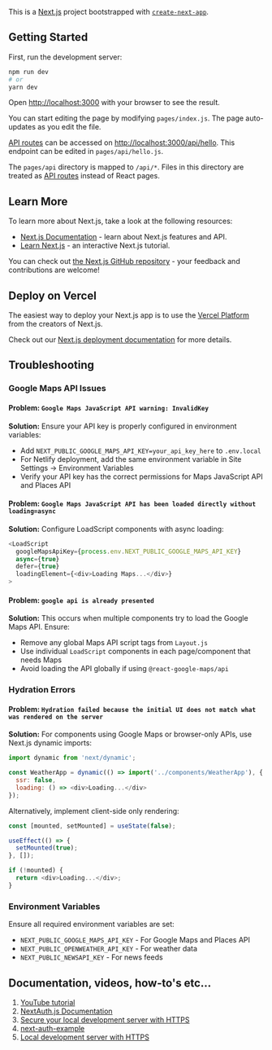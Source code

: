 This is a [Next.js](https://nextjs.org/) project bootstrapped with [`create-next-app`](https://github.com/vercel/next.js/tree/canary/packages/create-next-app).

## Getting Started

First, run the development server:

```bash
npm run dev
# or
yarn dev
```

Open [http://localhost:3000](http://localhost:3000) with your browser to see the result.

You can start editing the page by modifying `pages/index.js`. The page auto-updates as you edit the file.

[API routes](https://nextjs.org/docs/api-routes/introduction) can be accessed on [http://localhost:3000/api/hello](http://localhost:3000/api/hello). This endpoint can be edited in `pages/api/hello.js`.

The `pages/api` directory is mapped to `/api/*`. Files in this directory are treated as [API routes](https://nextjs.org/docs/api-routes/introduction) instead of React pages.

## Learn More

To learn more about Next.js, take a look at the following resources:

- [Next.js Documentation](https://nextjs.org/docs) - learn about Next.js features and API.
- [Learn Next.js](https://nextjs.org/learn) - an interactive Next.js tutorial.

You can check out [the Next.js GitHub repository](https://github.com/vercel/next.js/) - your feedback and contributions are welcome!

## Deploy on Vercel

The easiest way to deploy your Next.js app is to use the [Vercel Platform](https://vercel.com/new?utm_medium=default-template&filter=next.js&utm_source=create-next-app&utm_campaign=create-next-app-readme) from the creators of Next.js.

Check out our [Next.js deployment documentation](https://nextjs.org/docs/deployment) for more details.

## Troubleshooting

### Google Maps API Issues

#### Problem: `Google Maps JavaScript API warning: InvalidKey`
**Solution:** Ensure your API key is properly configured in environment variables:
- Add `NEXT_PUBLIC_GOOGLE_MAPS_API_KEY=your_api_key_here` to `.env.local`
- For Netlify deployment, add the same environment variable in Site Settings → Environment Variables
- Verify your API key has the correct permissions for Maps JavaScript API and Places API

#### Problem: `Google Maps JavaScript API has been loaded directly without loading=async`
**Solution:** Configure LoadScript components with async loading:
```javascript
<LoadScript 
  googleMapsApiKey={process.env.NEXT_PUBLIC_GOOGLE_MAPS_API_KEY}
  async={true}
  defer={true}
  loadingElement={<div>Loading Maps...</div>}
>
```

#### Problem: `google api is already presented`
**Solution:** This occurs when multiple components try to load the Google Maps API. Ensure:
- Remove any global Maps API script tags from `Layout.js`
- Use individual `LoadScript` components in each page/component that needs Maps
- Avoid loading the API globally if using `@react-google-maps/api`

### Hydration Errors

#### Problem: `Hydration failed because the initial UI does not match what was rendered on the server`
**Solution:** For components using Google Maps or browser-only APIs, use Next.js dynamic imports:

```javascript
import dynamic from 'next/dynamic';

const WeatherApp = dynamic(() => import('../components/WeatherApp'), {
  ssr: false,
  loading: () => <div>Loading...</div>
});
```

Alternatively, implement client-side only rendering:
```javascript
const [mounted, setMounted] = useState(false);

useEffect(() => {
  setMounted(true);
}, []);

if (!mounted) {
  return <div>Loading...</div>;
}
```

### Environment Variables

Ensure all required environment variables are set:
- `NEXT_PUBLIC_GOOGLE_MAPS_API_KEY` - For Google Maps and Places API
- `NEXT_PUBLIC_OPENWEATHER_API_KEY` - For weather data
- `NEXT_PUBLIC_NEWSAPI_KEY` - For news feeds

## Documentation, videos, how-to's etc...
1. [YouTube tutorial](https://www.youtube.com/watch?v=AdcktATbd-I)
2. [NextAuth.js Documentation](https://next-auth.js.org/)
3. [Secure your local development server with HTTPS](https://anmagpie.medium.com/secure-your-local-development-server-with-https-next-js-81ac6b8b3d68)
4. [next-auth-example](https://github.com/nextauthjs/next-auth-example/blob/main/pages/api/auth/%5B...nextauth%5D.js)
5. [Local development server with HTTPS](https://anmagpie.medium.com/secure-your-local-development-server-with-https-next-js-81ac6b8b3d68)